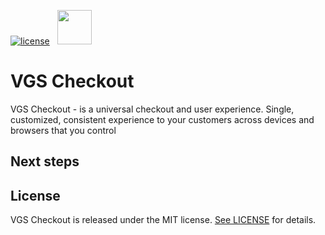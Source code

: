 [![license](https://img.shields.io/badge/License-MIT-green.svg)](https://github.com/verygoodsecurity/vgs-checkout-android/blob/master/LICENSE)
<img src=".img/ZeroDataLogo.png" width="55" hspace="8">

# VGS Checkout

VGS Checkout - is a universal checkout and user experience. Single, customized, consistent experience to your customers across devices and browsers that you control

## Next steps

## License
VGS Checkout is released under the MIT license. [See LICENSE](https://github.com/verygoodsecurity/vgs-checkout-android/blob/master/LICENSE) for details.